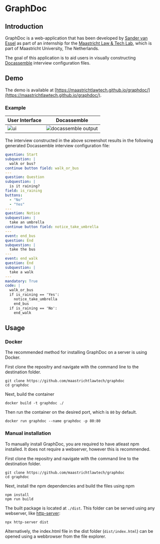 # GraphDoc

## Introduction

GraphDoc is a web-application that has been developed by [Sander van Essel](https://github.com/eensander) as part of an internship for the [Maastricht Law & Tech Lab](https://github.com/maastrichtlawtech/), which is part of Maastricht University, The Netherlands.

The goal of this application is to aid users in visually constructing [Docassemble](https://github.com/jhpyle/docassemble/) interview configuration files.

## Demo
The demo is available at [https://maastrichtlawtech.github.io/graphdoc/](https://maastrichtlawtech.github.io/graphdoc/).

### Example

User Interface | Docassemble
-- | --
![ui](https://user-images.githubusercontent.com/50321538/174894290-6d5a6e41-4966-406d-9537-3bdf127eb63b.png) | ![docassemble output](https://user-images.githubusercontent.com/50321538/173640275-d485c7cb-06a4-4eae-93a6-0aa080d208a5.png)

The interview constructed in the above screenshot results in the following generated Docassemble interview configuration file:
```yaml
question: Start
subquestion: |
  walk or bus?
continue button field: walk_or_bus
---
question: Question
subquestion: |
  is it raining?
field: is_raining
buttons:
  - "No"
  - "Yes"
---
question: Notice
subquestion: |
  take an umbrella
continue button field: notice_take_umbrella
---
event: end_bus
question: End
subquestion: |
  take the bus
---
event: end_walk
question: End
subquestion: |
  take a walk
---
mandatory: True
code: |
  walk_or_bus
  if is_raining == 'Yes':
    notice_take_umbrella
    end_bus
  if is_raining == 'No':
    end_walk
```


## Usage         

### Docker

The recommended method for installing GraphDoc on a server is using Docker.

First clone the repositry and navigate with the command line to the destination folder.
```
git clone https://github.com/maastrichtlawtech/graphdoc
cd graphdoc
```

Next, build the container
```
docker build -t graphdoc ./
```

Then run the container on the desired port, which is `80` by default.

```
docker run graphdoc --name graphdoc -p 80:80
```

### Manual installation

To manually install GraphDoc, you are required to have atleast npm installed. It does not require a webserver, however this is recommended.

First clone the repositry and navigate with the command line to the destination folder.
```
git clone https://github.com/maastrichtlawtech/graphdoc
cd graphdoc
```

Next, install the npm dependencies and build the files using npm
```
npm install
npm run build
```

The built package is located at `./dist`. This folder can be served using any webserver, like [http-server](https://www.npmjs.com/package/http-server):
```
npx http-server dist
```

Alternatively, the index.html file in the dist folder (`dist/index.html`) can be opened using a webbrowser from the file explorer.
